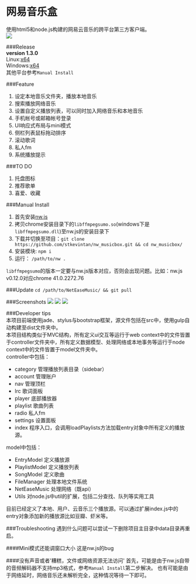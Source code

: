 # 网易音乐盒 

使用html5和node.js构建的网易云音乐的跨平台第三方客户端。    
<img style="vertical-align:middle;margin-right:50px" src="http://7xiyak.com1.z0.glb.clouddn.com/icon.png"/>  

###Release  
__version 1.3.0__  
Linux:[x64](http://7xiyak.com1.z0.glb.clouddn.com/1.3.0linux64.zip)  
Windows:[x64](http://7xiyak.com1.z0.glb.clouddn.com/1.3.0windows64.zip)  
其他平台参考`Manual Install`  

###Feature  
1. 设定本地音乐文件夹，播放本地音乐  
2. 搜索播放网络音乐
3. 设置自定义播放列表，可以同时加入网络音乐和本地音乐
4. 手机帐号或邮箱帐号登录
5. UI响应式布局与mini模式  
6. 侧栏列表鼠标拖动排序  
7. 滚动歌词  
8. 私人fm  
9. 系统播放提示  

###TO DO    
1. 托盘图标  
2. 推荐歌单  
3. 喜爱、收藏

###Manual Install  
1. 首先安装[nw.js](https://github.com/nwjs/nw.js)
2. 拷贝chrome安装目录下的`libffmpegsumo.so`(windows下是`libffmpegsumo.dll`)至nw.js的安装目录下  
3. 下载并切换至项目：`git clone https://github.com/stkevintan/nw_musicbox.git && cd nw_musicbox/`  
4. 安装模块: `npm i`  
4. 运行： `/path/to/nw .`   

`libffmpegsumo`的版本一定要与nw.js版本对应，否则会出现问题。比如：nw.js v0.12.0对应chrome 41.0.2272.76


###Update
`cd /path/to/NetEaseMusic/ && git pull`


###Screenshots
<img src="http://7xiyak.com1.z0.glb.clouddn.com/s59.png"/>
<img src="http://7xiyak.com1.z0.glb.clouddn.com/s60.png"/>
<img src="http://7xiyak.com1.z0.glb.clouddn.com/s52.png"/>

###Developer tips  
本项目前端使用jade、stylus与bootstrap框架，源文件包括在src中，使用gulp自动构建至dist文件夹中。  
本项目结构类似于MVC结构，所有定义ui交互等运行于web context中的文件皆置于controller文件夹中，所有定义数据模型、处理网络或本地事务等运行于node context中的文件皆置于model文件夹中。  
controller中包括：   
- category 管理播放列表目录（sidebar）
- account  管理账户
- nav  管理顶栏
- lrc  歌词面板
- player  底部播放器
- playlist 歌曲列表
- radio 私人fm
- settings 设置面板
- index 程序入口，会调用loadPlaylists方法加载entry对象中所有定义的播放源。  

model中包括：   
- EntryModel 定义播放源
- PlaylistModel 定义播放列表
- SongModel 定义歌曲
- FileManager 处理本地文件系统
- NetEaseMusic 处理网络（既api）
- Utils 对node.js中util的扩展，包括二分查找、队列等实用工具  

目前已经定义了本地、用户、云音乐三个播放源。可以通过扩展index.js中的entry对象添加新的播放源比如豆瓣、虾米等。  

###Troubleshooting
遇到什么问题可以尝试一下删除项目主目录中data目录再重启。

####Mini模式还能调窗口大小
这是nw.js的bug

####没有声音或者'糟糕，文件或网络资源无法访问'
首先，可能是由于nw.js自带的音频解码器不支持mp3格式，参考`Manual Install`第二步解决。
也有可能是由于网络延时，网络音乐还未解析完全，这种情况等待一下即可。

